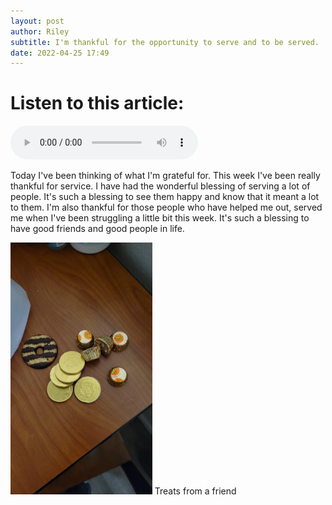 ```yaml
---
layout: post
author: Riley
subtitle: I'm thankful for the opportunity to serve and to be served.
date: 2022-04-25 17:49
---
```


# Listen to this article:

<audio controls>  
<source src="https://love-of-god-and-of-all-men.github.io/assets/audio/thankful_for_service.mp3" controls controlsList="nodownload" type="audio/ogg">  
<source src="https://love-of-god-and-of-all-men.github.io/assets/audio/thankful_for_service.m4a" controls controlsList="nodownload" type="audio/mpeg">  
Your browser does not support the audio element.
</audio>

Today I've been thinking of what I'm grateful for. This week I've been really thankful for service. I have had the wonderful blessing of serving a lot of people. It's such a blessing to see them happy and know that it meant a lot to them. I'm also thankful for those people who have helped me out, served me when I've been struggling a little bit this week. It's such a blessing to have good friends and good people in life.

<img class="img-responsive" src="/assets/images/posts/gifted_chocolate_treats.webp" width="45%" alt="a wooden table topped with various wrapped chocolates and a chocolate stripped cookie">
<span class="caption text-muted">Treats from a friend</span>
